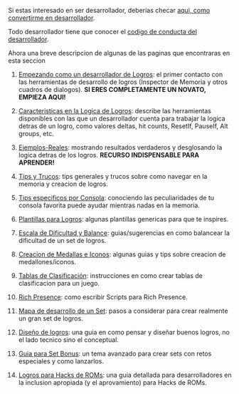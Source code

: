 Si estas interesado en ser desarrollador, deberias checar [aqui, como convertirme en desarrollador](/es/developer-docs/how-to-become-an-achievement-developer.html).

Todo desarrollador tiene que conocer el [codigo de conducta del desarrollador](/es/guidelines/developers/code-of-conduct.html).

Ahora una breve descripcion de algunas de las paginas que encontraras en esta seccion

1. [Empezando como un desarrollador de Logros](/es/developer-docs/getting-started-as-an-achievement-developer.html): el primer contacto con las herramientas de desarrollo de logros (Inspector de Memoria y otros cuadros de dialogos). **SI ERES COMPLETAMENTE UN NOVATO, EMPIEZA AQUI!**

2. [Caracteristicas en la Logica de Logros](/es/orphaned/achievement-logic-features.html): describe las herramientas disponibles con las que un desarrollador cuenta para trabajar la logica detras de un logro, como valores deltas, hit counts, ResetIf, PauseIf, Alt groups, etc.

3. [Ejemplos-Reales](/es/developer-docs/real-examples.html): mostrando resultados verdaderos y desglosando la logica detras de los logros. **RECURSO INDISPENSABLE PARA APRENDER!**

4. [Tips y Trucos](/es/developer-docs/tips-and-tricks.html): tips generales y trucos sobre como navegar en la memoria y creacion de logros.

5. [Tips especificos por Consola](/es/developer-docs/console-specific-tips.html): conociendo las peculiaridades de tu consola favorita puede ayudar mientras nadas en la memoria.

6. [Plantillas para Logros](/es/developer-docs/achievement-templates.html): algunas plantillas genericas para que te inspires.

7. [Escala de Dificultad y Balance](/es/developer-docs/difficulty-scale-and-balance.html): guias/sugerencias en como balancear la dificultad de un set de logros.

8. [Creacion de Medallas e Iconos](/es/guidelines/content/badge-and-icon-guidelines.html): algunas guias y tips sobre creacion de medallones/iconos.

9. [Tablas de Clasificación](/es/developer-docs/leaderboards.html): instrucciones en como crear tablas de clasificacion para un juego.

10. [Rich Presence](/developer-docs/rich-presence): como escribir Scripts para Rich Presence.

11. [Mapa de desarrollo de un Set](/es/developer-docs/set-development-roadmap.html): pasos a considerar para crear realmente un gran set de logros.

12. [Diseño de logros](/es/developer-docs/achievement-design.html): una guia en como pensar y diseñar buenos logros, no el lado tecnico sino el conceptual.

13. [Guia para Set Bonus](/es/guidelines/content/subsets.html): un tema avanzado para crear sets con retos especiales y como lanzarlos.

14. [Logros para Hacks de ROMs](/es/guidelines/content/achievements-for-rom-hacks.html): una guia detallada para desarrolladores en la inclusion apropiada (y el aprovamiento) para Hacks de ROMs.
